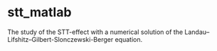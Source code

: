 # stt_matlab
The study of the STT-effect with a numerical solution of the Landau–Lifshitz–Gilbert-Slonczewski-Berger equation.

